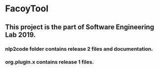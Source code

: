 # FacoyTool

## This project is the part of Software Engineering Lab 2019.<br>
### nlp2code folder contains release 2 files and documentation.<br>
### org.plugin.x contains release 1 files.<br>


